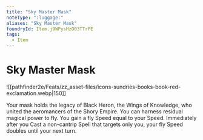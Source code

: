 ```yaml
---
title: "Sky Master Mask"
noteType: ":luggage:"
aliases: "Sky Master Mask"
foundryId: Item.j9WPysHzO03TTrPE
tags:
  - Item
---
```


# Sky Master Mask
![[pathfinder2e/Feats/zz_asset-files/icons-sundries-books-book-red-exclamation.webp|150]]

Your mask holds the legacy of Black Heron, the Wings of Knowledge, who united the aeromancers of the Shory Empire. You can harness residual magical power to fly. You gain a fly Speed equal to your Speed. Immediately after you Cast a non-cantrip Spell that targets only you, your fly Speed doubles until your next turn.
